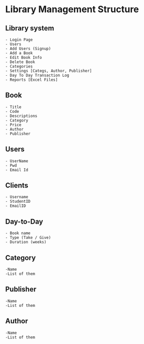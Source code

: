 
# Library Management Structure

## Library system

    - Login Page
    - Users
    - Add Users (Signup)
    - Add a Book
    - Edit Book Info
    - Delete Book 
    - Categories
    - Settings [Categs, Author, Publisher]
    - Day To Day Transaction Log
    - Reports [Excel Files]

## Book

    - Title
    - Code
    - Descriptions
    - Category
    - Price
    - Author
    - Publisher

## Users

    - UserName
    - Pwd
    - Email Id

## Clients

    - Username
    - StudentID
    - EmailID

## Day-to-Day

    - Book name
    - Type (Take / Give)
    - Duration (weeks)

## Category

    -Name
    -List of them

## Publisher

    -Name
    -List of them

## Author

    -Name
    -List of them
